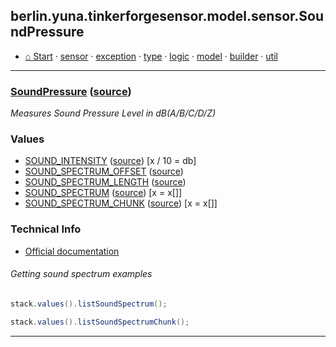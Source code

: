 ## berlin.yuna.tinkerforgesensor.model.sensor.SoundPressure
* [⌂ Start](https://github.com/YunaBraska/tinkerforge-sensor/blob/master/readmeDoc/README.md) · [sensor](https://github.com/YunaBraska/tinkerforge-sensor/blob/master/readmeDoc/berlin/yuna/tinkerforgesensor/model/sensor/README.md) · [exception](https://github.com/YunaBraska/tinkerforge-sensor/blob/master/readmeDoc/berlin/yuna/tinkerforgesensor/model/exception/README.md) · [type](https://github.com/YunaBraska/tinkerforge-sensor/blob/master/readmeDoc/berlin/yuna/tinkerforgesensor/model/type/README.md) · [logic](https://github.com/YunaBraska/tinkerforge-sensor/blob/master/readmeDoc/berlin/yuna/tinkerforgesensor/logic/README.md) · [model](https://github.com/YunaBraska/tinkerforge-sensor/blob/master/readmeDoc/berlin/yuna/tinkerforgesensor/model/README.md) · [builder](https://github.com/YunaBraska/tinkerforge-sensor/blob/master/readmeDoc/berlin/yuna/tinkerforgesensor/model/builder/README.md) · [util](https://github.com/YunaBraska/tinkerforge-sensor/blob/master/readmeDoc/berlin/yuna/tinkerforgesensor/util/README.md)

---
### [SoundPressure](https://github.com/YunaBraska/tinkerforge-sensor/blob/master/readmeDoc/berlin/yuna/tinkerforgesensor/model/sensor/SoundPressure.md) ([source](https://github.com/YunaBraska/tinkerforge-sensor/blob/master/src/main/java/berlin/yuna/tinkerforgesensor/model/sensor/SoundPressure.java))

 *Measures Sound Pressure Level in dB(A/B/C/D/Z)*
 
### Values
 * [SOUND_INTENSITY](https://github.com/YunaBraska/tinkerforge-sensor/blob/master/readmeDoc/berlin/yuna/tinkerforgesensor/model/type/ValueType.md) ([source](https://github.com/YunaBraska/tinkerforge-sensor/blob/master/src/main/java/berlin/yuna/tinkerforgesensor/model/type/ValueType.java))  [x / 10 = db]
 * [SOUND_SPECTRUM_OFFSET](https://github.com/YunaBraska/tinkerforge-sensor/blob/master/readmeDoc/berlin/yuna/tinkerforgesensor/model/type/ValueType.md) ([source](https://github.com/YunaBraska/tinkerforge-sensor/blob/master/src/main/java/berlin/yuna/tinkerforgesensor/model/type/ValueType.java))
 * [SOUND_SPECTRUM_LENGTH](https://github.com/YunaBraska/tinkerforge-sensor/blob/master/readmeDoc/berlin/yuna/tinkerforgesensor/model/type/ValueType.md) ([source](https://github.com/YunaBraska/tinkerforge-sensor/blob/master/src/main/java/berlin/yuna/tinkerforgesensor/model/type/ValueType.java))
 * [SOUND_SPECTRUM](https://github.com/YunaBraska/tinkerforge-sensor/blob/master/readmeDoc/berlin/yuna/tinkerforgesensor/model/type/ValueType.md) ([source](https://github.com/YunaBraska/tinkerforge-sensor/blob/master/src/main/java/berlin/yuna/tinkerforgesensor/model/type/ValueType.java))  [x = x[]]
 * [SOUND_SPECTRUM_CHUNK](https://github.com/YunaBraska/tinkerforge-sensor/blob/master/readmeDoc/berlin/yuna/tinkerforgesensor/model/type/ValueType.md) ([source](https://github.com/YunaBraska/tinkerforge-sensor/blob/master/src/main/java/berlin/yuna/tinkerforgesensor/model/type/ValueType.java))  [x = x[]] 
### Technical Info
 * [Official documentation](https://www.tinkerforge.com/de/doc//Hardware/Bricklets/Sound_Pressure_Level.html) 
###### Getting sound spectrum examples
 
```java
stack.values().listSoundSpectrum();
```
 
```java
stack.values().listSoundSpectrumChunk();
```

--- 
